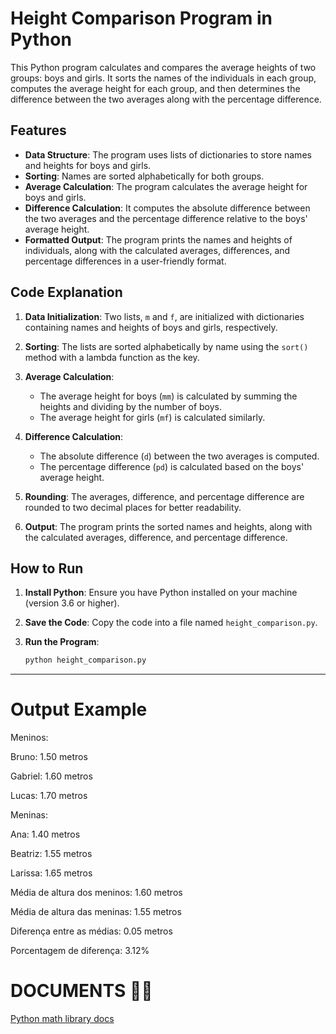 # Height Comparison Program in Python

This Python program calculates and compares the average heights of two groups: boys and girls. It sorts the names of the individuals in each group, computes the average height for each group, and then determines the difference between the two averages along with the percentage difference.

## Features

- **Data Structure**: The program uses lists of dictionaries to store names and heights for boys and girls.
- **Sorting**: Names are sorted alphabetically for both groups.
- **Average Calculation**: The program calculates the average height for boys and girls.
- **Difference Calculation**: It computes the absolute difference between the two averages and the percentage difference relative to the boys' average height.
- **Formatted Output**: The program prints the names and heights of individuals, along with the calculated averages, differences, and percentage differences in a user-friendly format.

## Code Explanation

1. **Data Initialization**: Two lists, `m` and `f`, are initialized with dictionaries containing names and heights of boys and girls, respectively.

2. **Sorting**: The lists are sorted alphabetically by name using the `sort()` method with a lambda function as the key.

3. **Average Calculation**:
   - The average height for boys (`mm`) is calculated by summing the heights and dividing by the number of boys.
   - The average height for girls (`mf`) is calculated similarly.

4. **Difference Calculation**:
   - The absolute difference (`d`) between the two averages is computed.
   - The percentage difference (`pd`) is calculated based on the boys' average height.

5. **Rounding**: The averages, difference, and percentage difference are rounded to two decimal places for better readability.

6. **Output**: The program prints the sorted names and heights, along with the calculated averages, difference, and percentage difference.

## How to Run

1. **Install Python**: Ensure you have Python installed on your machine (version 3.6 or higher).

2. **Save the Code**: Copy the code into a file named `height_comparison.py`.

3. **Run the Program**:
   ```bash
   python height_comparison.py

---

# Output Example 

Meninos:

Bruno: 1.50 metros

Gabriel: 1.60 metros

Lucas: 1.70 metros

Meninas:

Ana: 1.40 metros

Beatriz: 1.55 metros

Larissa: 1.65 metros

Média de altura dos meninos: 1.60 metros

Média de altura das meninas: 1.55 metros

Diferença entre as médias: 0.05 metros

Porcentagem de diferença: 3.12%

# DOCUMENTS 📂📄
[Python math library docs](https://docs.python.org/3/library/math.html)
